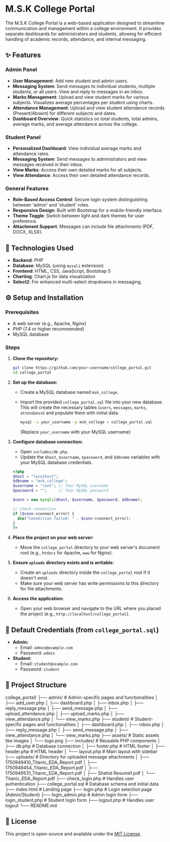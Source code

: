 # M.S.K College Portal

The M.S.K College Portal is a web-based application designed to streamline communication and management within a college environment. It provides separate dashboards for administrators and students, allowing for efficient handling of academic records, attendance, and internal messaging.

## ✨ Features

### Admin Panel
*   **User Management**: Add new student and admin users.
*   **Messaging System**: Send messages to individual students, multiple students, or all users. View and reply to messages in an inbox.
*   **Marks Management**: Upload and view student marks for various subjects. Visualizes average percentages per student using charts.
*   **Attendance Management**: Upload and view student attendance records (Present/Absent) for different subjects and dates.
*   **Dashboard Overview**: Quick statistics on total students, total admins, average marks, and average attendance across the college.

### Student Panel
*   **Personalized Dashboard**: View individual average marks and attendance rates.
*   **Messaging System**: Send messages to administrators and view messages received in their inbox.
*   **View Marks**: Access their own detailed marks for all subjects.
*   **View Attendance**: Access their own detailed attendance records.

### General Features
*   **Role-Based Access Control**: Secure login system distinguishing between 'admin' and 'student' roles.
*   **Responsive Design**: Built with Bootstrap for a mobile-friendly interface.
*   **Theme Toggle**: Switch between light and dark themes for user preference.
*   **Attachment Support**: Messages can include file attachments (PDF, DOCX, XLSX).

## 🚀 Technologies Used

*   **Backend**: PHP
*   **Database**: MySQL (using `mysqli` extension)
*   **Frontend**: HTML, CSS, JavaScript, Bootstrap 5
*   **Charting**: Chart.js for data visualization
*   **Select2**: For enhanced multi-select dropdowns in messaging.

## ⚙️ Setup and Installation

### Prerequisites

*   A web server (e.g., Apache, Nginx)
*   PHP (7.4 or higher recommended)
*   MySQL database

### Steps

1.  **Clone the repository:**
    ```bash
    git clone https://github.com/your-username/college_portal.git
    cd college_portal
    ```

2.  **Set up the database:**
    *   Create a MySQL database named `msk_college`.
    *   Import the provided `college_portal.sql` file into your new database. This will create the necessary tables (`users`, `messages`, `marks`, `attendance`) and populate them with initial data.

        ```bash
        mysql -u your_username -p msk_college < college_portal.sql
        ```
        (Replace `your_username` with your MySQL username)

3.  **Configure database connection:**
    *   Open `includes/db.php`.
    *   Update the `$host`, `$username`, `$password`, and `$dbname` variables with your MySQL database credentials.

    ```php
    <?php
    $host = "localhost";
    $dbname = "msk_college";
    $username = "root"; // Your MySQL username
    $password = "";     // Your MySQL password

    $conn = new mysqli($host, $username, $password, $dbname);

    // Check connection
    if ($conn->connect_error) {
      die("Connection failed: " . $conn->connect_error);
    }
    ?>
    ```

4.  **Place the project on your web server:**
    *   Move the `college_portal` directory to your web server's document root (e.g., `htdocs` for Apache, `www` for Nginx).

5.  **Ensure `uploads` directory exists and is writable:**
    *   Create an `uploads` directory inside the `college_portal` root if it doesn't exist.
    *   Make sure your web server has write permissions to this directory for file attachments.

6.  **Access the application:**
    *   Open your web browser and navigate to the URL where you placed the project (e.g., `http://localhost/college_portal`).

## 🔑 Default Credentials (from `college_portal.sql`)

*   **Admin:**
    *   Email: `admin@example.com`
    *   Password: `admin`
*   **Student:**
    *   Email: `student@example.com`
    *   Password: `student`

## 📂 Project Structure
college_portal/ ├── admin/ # Admin-specific pages and functionalities │ ├── add_user.php │ ├── dashboard.php │ ├── inbox.php │ ├── reply_message.php │ ├── send_message.php │ ├── upload_attendance.php │ ├── upload_marks.php │ ├── view_attendance.php │ └── view_marks.php ├── student/ # Student-specific pages and functionalities │ ├── dashboard.php │ ├── inbox.php │ ├── reply_message.php │ ├── send_message.php │ ├── view_attendance.php │ └── view_marks.php ├── assets/ # Static assets like images │ └── logo.png ├── includes/ # Reusable PHP components │ ├── db.php # Database connection │ ├── footer.php # HTML footer │ ├── header.php # HTML header │ └── layout.php # Main layout with sidebar ├── uploads/ # Directory for uploaded message attachments │ ├── 1750949410_Titanic_EDA_Report.pdf │ ├── 1750949454_Titanic_EDA_Report.pdf │ ├── 1750949531_Titanic_EDA_Report.pdf │ ├── Shahid Resume1.pdf │ └── Titanic_EDA_Report.pdf ├── check_login.php # Handles user authentication ├── college_portal.sql # Database schema and initial data ├── index.html # Landing page ├── login.php # Login selection page (Admin/Student) ├── login_admin.php # Admin login form ├── login_student.php # Student login form ├── logout.php # Handles user logout └── README.md


## 📄 License

This project is open-source and available under the [MIT License](LICENSE).
